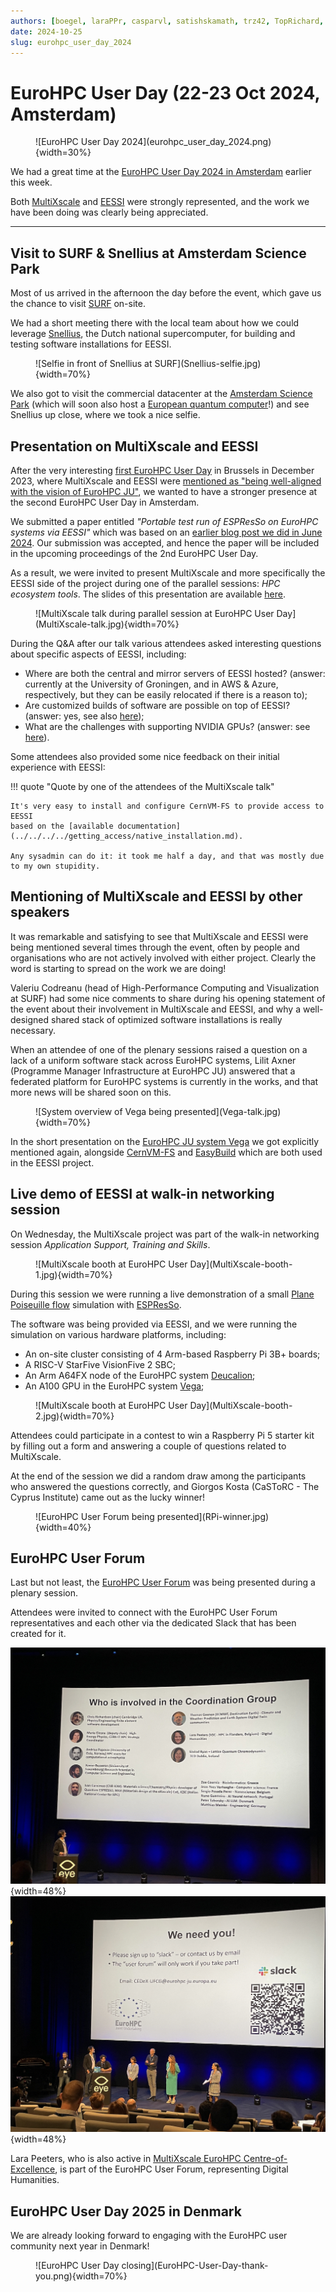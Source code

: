 ```yaml
---
authors: [boegel, laraPPr, casparvl, satishskamath, trz42, TopRichard, bedroge, Neves-P]
date: 2024-10-25
slug: eurohpc_user_day_2024
---
```


# EuroHPC User Day (22-23 Oct 2024, Amsterdam)

<figure markdown="span">
![EuroHPC User Day 2024](eurohpc_user_day_2024.png){width=30%}
</figure>

We had a great time at the [EuroHPC User Day 2024 in Amsterdam](https://eurohpc-ju.europa.eu/news-events/events/eurohpc-user-day-2024-2024-10-22_en) earlier this week.

Both [MultiXscale](https://multixscale.eu) and [EESSI](https://eessi.io) were strongly represented,
and the work we have been doing was clearly being appreciated.

<!-- more -->
---

## Visit to SURF & Snellius at Amsterdam Science Park

Most of us arrived in the afternoon the day before the event,
which gave us the chance to visit [SURF](https://www.surf.nl/en) on-site.

We had a short meeting there with the local team about how we could leverage [Snellius](https://www.surf.nl/en/services/snellius-the-national-supercomputer),
the Dutch national supercomputer, for building and testing software installations for EESSI.

<figure markdown="span">
![Selfie in front of Snellius at SURF](Snellius-selfie.jpg){width=70%}
</figure>

We also got to visit the commercial datacenter at the [Amsterdam Science Park](https://www.amsterdamsciencepark.nl)
(which will soon also host a [European quantum computer](https://www.amsterdamsciencepark.nl/news/surf-to-host-european-quantum-computer-at-amsterdam-science-park/)!)
and see Snellius up close, where we took a nice selfie.


## Presentation on MultiXscale and EESSI

After the very interesting [first EuroHPC User Day](https://eurohpc-ju.europa.eu/news-events/events/eurohpc-user-day-2023-12-11_en) in Brussels in December 2023,
where MultiXscale and EESSI were [mentioned as "being well-aligned with the vision of EuroHPC JU"](https://twitter.com/kehoste/status/1734169825750966726),
we wanted to have a stronger presence at the second EuroHPC User Day in Amsterdam.

We submitted a paper entitled *"Portable test run of ESPResSo on EuroHPC systems via EESSI"*
which was based on an [earlier blog post we did in June 2024](../06/espresso-portable-test-run.md).
Our submission was accepted, and hence the paper will be included in the upcoming proceedings of the 2nd EuroHPC User Day.

As a result, we were invited to present MultiXscale and more specifically
the EESSI side of the project during one of the parallel sessions: *HPC ecosystem tools*.
The slides of this presentation are available [here](EuroHPC-User-Day-2024-20241022-MultiXscale-EESSI.pdf).

<figure markdown="span">
![MultiXscale talk during parallel session at EuroHPC User Day](MultiXscale-talk.jpg){width=70%}
</figure>

During the Q&A after our talk various attendees asked interesting questions about specific aspects of EESSI,
including:

* Where are both the central and mirror servers of EESSI hosted? (answer: currently at the University of Groningen,
and in AWS & Azure, respectively, but they can be easily relocated if there is a reason to);
* Are customized builds of software are possible on top of EESSI? (answer: yes, see also [here](../../../../using_eessi/building_on_eessi.md));
* What are the challenges with supporting NVIDIA GPUs? (answer: see [here](../../../../site_specific_config/gpu.md)).

Some attendees also provided some nice feedback on their initial experience with EESSI:

!!! quote "Quote by one of the attendees of the MultiXscale talk"

    It's very easy to install and configure CernVM-FS to provide access to EESSI
    based on the [available documentation](../../../../getting_access/native_installation.md).

    Any sysadmin can do it: it took me half a day, and that was mostly due to my own stupidity.


## Mentioning of MultiXscale and EESSI by other speakers

It was remarkable and satisfying to see that MultiXscale and EESSI were being mentioned several times through the event,
often by people and organisations who are not actively involved with either project.
Clearly the word is starting to spread on the work we are doing!

Valeriu Codreanu (head of High-Performance Computing and Visualization at SURF) had some nice comments
to share during his opening statement of the event about their involvement in MultiXscale and EESSI,
and why a well-designed shared stack of optimized software installations is really necessary.

When an attendee of one of the plenary sessions raised a question on a lack of a uniform software stack across EuroHPC systems,
Lilit Axner (Programme Manager Infrastructure at EuroHPC JU) answered that a federated platform for EuroHPC systems is currently in the works,
and that more news will be shared soon on this.

<figure markdown="span">
![System overview of Vega being presented](Vega-talk.jpg){width=70%}
</figure>

In the short presentation on the [EuroHPC JU system Vega](https://izum.si/en/vega-en) we got explicitly mentioned again,
alongside [CernVM-FS](https://cernvm.cern.ch/fs/) and [EasyBuild](https://easybuild.io) which are both used in the EESSI
project.



## Live demo of EESSI at walk-in networking session

On Wednesday, the MultiXscale project was part of the walk-in networking session *Application Support, Training and Skills*.

<figure markdown="span">
![MultiXscale booth at EuroHPC User Day](MultiXscale-booth-1.jpg){width=70%}
</figure>

During this session we were running a live demonstration of a small
[Plane Poiseuille flow](https://en.wikipedia.org/wiki/Hagen%E2%80%93Poiseuille_equation#Plane_Poiseuille_flow)
simulation with [ESPResSo](https://github.com/espressomd/espresso).

The software was being provided via EESSI, and we were running the simulation on various hardware platforms,
including:

* An on-site cluster consisting of 4 Arm-based Raspberry Pi 3B+ boards;
* A RISC-V StarFive VisionFive 2 SBC;
* An Arm A64FX node of the EuroHPC system [Deucalion](https://rnca.fccn.pt/en/deucalion/);
* An A100 GPU in the EuroHPC system [Vega](https://izum.si/en/vega-en);

<figure markdown="span">
![MultiXscale booth at EuroHPC User Day](MultiXscale-booth-2.jpg){width=70%}
</figure>

Attendees could participate in a contest to win a Raspberry Pi 5 starter kit
by filling out a form and answering a couple of questions related to MultiXscale.

At the end of the session we did a random draw among the participants who answered the questions correctly,
and Giorgos Kosta (CaSToRC - The Cyprus Institute) came out as the lucky winner!

<figure markdown="span">
![EuroHPC User Forum being presented](RPi-winner.jpg){width=40%}
</figure>


## EuroHPC User Forum

Last but not least, the [EuroHPC User Forum](https://eurohpc-ju.europa.eu/user-forum-coordination-group-strengthen-ties-between-eurohpc-users-officially-established-2024-10-23_en)
was being presented during a plenary session.

Attendees were invited to connect with the EuroHPC User Forum representatives and each other
via the dedicated Slack that has been created for it.

![EuroHPC User Forum being presented](user-forum-1.png){width=48%}
![EuroHPC User Forum being presented](user-forum-2.png){width=48%}

Lara Peeters, who is also active in [MultiXscale EuroHPC Centre-of-Excellence](https://multixscale.eu),
is part of the EuroHPC User Forum, representing Digital Humanities.


## EuroHPC User Day 2025 in Denmark

We are already looking forward to engaging with the EuroHPC user community next year in Denmark!

<figure markdown="span">
![EuroHPC User Day closing](EuroHPC-User-Day-thank-you.png){width=70%}
</figure>
